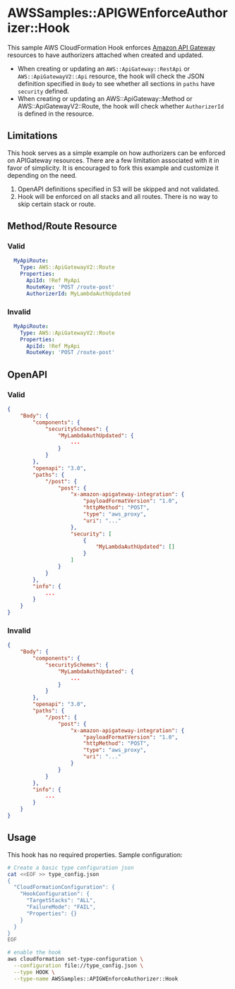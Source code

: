 # AWSSamples::APIGWEnforceAuthorizer::Hook

This sample AWS CloudFormation Hook enforces [Amazon API Gateway](https://aws.amazon.com/api-gateway/) resources to have authorizers attached when created and updated.

* When creating or updating an `AWS::ApiGateway::RestApi` or `AWS::ApiGatewayV2::Api` resource, the hook will check the JSON definition specified in `Body` to see whether all sections in `paths` have `security` defined.
* When creating or updating an AWS::ApiGateway::Method or AWS::ApiGatewayV2::Route, the hook will check whether `AuthorizerId` is defined in the resource.

## Limitations
This hook serves as a simple example on how authorizers can be enforced on APIGateway resources. There are a few limitation associated with it in favor of simplicity. It is encouraged to fork this example and customize it depending on the need.
1. OpenAPI definitions specified in S3 will be skipped and not validated.
2. Hook will be enforced on all stacks and all routes. There is no way to skip certain stack or route.

## Method/Route Resource
### Valid
```yaml
  MyApiRoute:
    Type: AWS::ApiGatewayV2::Route
    Properties:
      ApiId: !Ref MyApi
      RouteKey: 'POST /route-post'
      AuthorizerId: MyLambdaAuthUpdated
```
### Invalid
```yaml
  MyApiRoute:
    Type: AWS::ApiGatewayV2::Route
    Properties:
      ApiId: !Ref MyApi
      RouteKey: 'POST /route-post'
```

## OpenAPI
### Valid
```json
{
	"Body": {
		"components": {
			"securitySchemes": {
				"MyLambdaAuthUpdated": {
					...
				}
			}
		},
		"openapi": "3.0",
		"paths": {
			"/post": {
				"post": {
					"x-amazon-apigateway-integration": {
						"payloadFormatVersion": "1.0",
						"httpMethod": "POST",
						"type": "aws_proxy",
						"uri": "..."
					},
                    "security": [
                        {
                            "MyLambdaAuthUpdated": []
                        }
                    ]
				}
			}
		},
		"info": {
			...
		}
	}
}
```
### Invalid
```json
{
	"Body": {
		"components": {
			"securitySchemes": {
				"MyLambdaAuthUpdated": {
					...
				}
			}
		},
		"openapi": "3.0",
		"paths": {
			"/post": {
				"post": {
					"x-amazon-apigateway-integration": {
						"payloadFormatVersion": "1.0",
						"httpMethod": "POST",
						"type": "aws_proxy",
						"uri": "..."
					}
				}
			}
		},
		"info": {
			...
		}
	}
}
```
## Usage

This hook has no required properties.
Sample configuration:

```bash
# Create a basic type configuration json
cat <<EOF >> type_config.json
{
  "CloudFormationConfiguration": {
    "HookConfiguration": {
      "TargetStacks": "ALL",
      "FailureMode": "FAIL",
      "Properties": {}
    }
  }
}
EOF

# enable the hook
aws cloudformation set-type-configuration \
  --configuration file://type_config.json \
  --type HOOK \
  --type-name AWSSamples::APIGWEnforceAuthorizer::Hook
```
